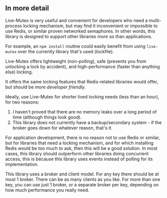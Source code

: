 
## In more detail

Live-Mutex is very useful and convenient for developers who need a multi-process locking mechanism, but may find it
inconvenient or impossible to use Redis, or similar proven networked semaphores. In other words, this library is designed to support other
libraries more so than applications.

For example, an `npm install` routine could easily benefit from using `live-mutex` over the currently library that's used (lockfile).

Live-Mutex offers lightweight (non-polling), safe (prevents you from unlocking a lock by accident),
and high-performance (faster than anything else) locking.

It offers the same locking features that Redis-related libraries would offer, but should be more *developer friendly*.

Ideally, use Live-Mutex for shorter lived locking needs (less than an hour), for two reasons:

1. I haven't proved that there are no memory leaks over a long period of time (although things look good).
2. This library does not currently have a backup/secondary system - if the broker goes down for whatever reason, that's it.

For application development, there is no reason not to use Redis or similar,
but for libraries that need a locking mechanism, and for which installing Redis would be too much to ask, then this
will be a good solution. In most cases, this library should outperform other libraries doing concurrent access, this
is because this library uses events instead of polling for its implementation.

This library uses a broker and client model. For any key there should be at most 1 broker. There can be as many
clients as you like. For more than one key, you can use just 1 broker, or a separate broker per key,
depending on how much performance you really need.
